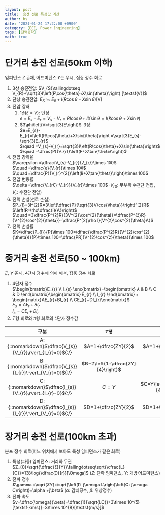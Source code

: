 ```yaml
---
layout: post
title:  송전 선로 특성값 계산
author: bs
date: '2024-01-24 17:22:00 +0900'
category: [EEE, Power Engineering]
tags: [전력공학]
math: true
---
```


# 단거리 송전 선로(50km 이하)
임피던스 $Z$ 존재, 어드미턴스 $Y$는 무시, 집중 정수 회로
1. 3상 송전전압: $V_{S}\fallingdotseq V_{R}+\sqrt{3}I\left(R\cos{\theta}+X\sin{\theta}\right) [\textsf{V}]$
2. 단상 송전전압: $E_{S}\fallingdotseq E_{R}+I\left(R\cos{\theta}+X\sin{\theta}\right) [\textsf{V}]$
3. 전압 강하
    1. $1\phi\left(E=V\right)$: 단상<br>
        $e=E_{s}-E_{r}=V_{s}-V_{r}=RI\cos{\theta}+IX\sin{\theta}=I\left(R\cos{\theta}+X\sin{\theta}\right)$
    2. $3\phi\left(V=\sqrt{3}E\right)$: 3상<br>
        $e=E_{s}-E_{r}=I\left(R\cos{\theta}+X\sin{\theta}\right)=\sqrt{3}E_{s}-\sqrt{3}E_{r}$<br>
        $\quad =V_{s}-V_{r}=\sqrt{3}I\left(R\cos{\theta}+X\sin{\theta}\right)$<br>
        $\quad =\dfrac{P}{V_{r}}\left(R+X\tan{\theta}\right)$
4. 전압 강하율<br>
    $\varepsilon =\dfrac{V_{s}-V_{r}}{V_{r}}\times 100$<br>
    $\quad =\dfrac{e}{V_{r}}\times 100$<br>
    $\quad =\dfrac{P}{V_{r}^{2}}\left(R+X\tan{\theta}\right)\times 100$
5. 전압 변동률<br>
    $\delta =\dfrac{V_{r0}-V_{r}}{V_{r}}\times 100$ ($V_{r0}$: 무부하 수전단 전압, $V_{r}$: 수전단 전압)
6. 전력 손실(선로 손실)<br>
    $P_{l}=3I^{2}R=3\left(\dfrac{P}{\sqrt{3}V\cos{\theta}}\right)^{2}R$ $\left(R=\rho\dfrac{l}{A}\right)$<br>
    $\quad =3\dfrac{P^{2}R}{3V^{2}\cos^{2}{\theta}}=\dfrac{P^{2}R}{V^{2}\cos^{2}{\theta}}=\dfrac{P^{2}\rho l}{V^{2}\cos^{2}{\theta}A}$
7. 전력 손실률<br>
    $K=\dfrac{P_{l}}{P}\times 100=\dfrac{\dfrac{P^{2}R}{V^{2}\cos^{2}{\theta}}}{P}\times 100=\dfrac{PR}{V^{2}\cos^{2}{\theta}}\times 100$

# 중거리 송전 선로(50 ~ 100km)
$Z$, $Y$ 존재, 4단자 정수에 의해 해석, 집중 정수 회로
1. 4단자 정수<br>
    $\begin{bmatrix}E_{s} \\ I_{s} \end{bmatrix}=\begin{bmatrix} A & B \\ C & D \end{bmatrix}\begin{bmatrix} E_{r} \\ I_{r} \end{bmatrix} = \begin{matrix}AE_{r}+BI_{r} \\ CE_{r}+DI_{r}\end{matrix}$<br>
    $E_{s}=AE_{r}+BI_{r}$<br>
    $I_{s}=CE_{r}+DI_{r}$<br>
2. $T$형 회로와 $\pi$형 회로의 4단자 정수값

| 구분 | $T$형 | $\pi$형 |
| :--: | :--: | :--: |
| A: {::nomarkdown}$\dfrac{V_{s}}{V_{r}}\rvert_{I_{r}=0}${:/} | $A=1+\dfrac{ZY}{2}$ | $A=1+\dfrac{ZY}{2}$ |
| B: {::nomarkdown}$\dfrac{V_{s}}{I_{r}}\rvert_{V_{r}=0}${:/} | $B=Z\left(1+\dfrac{ZY}{4}\right)$ | $B=Z$ |
| C: {::nomarkdown}$\dfrac{I_{s}}{V_{r}}\rvert_{I_{r}=0}${:/} | $C=Y$ | $C=Y\left(1+\dfrac{ZY}{4}\right)$ |
| D: {::nomarkdown}$\dfrac{I_{s}}{I_{r}}\rvert_{V_{r}=0}${:/} | $D=1+\dfrac{ZY}{2}$ | $D=1+\dfrac{ZY}{2}$ |

# 장거리 송전 선로(100km 초과)
분포 정수 회로(어느 위치에서 보아도 특성 임피던스가 같은 회로)
1. 특성(파동) 임피던스: 거리와 무관<br>
    $Z_{0}=\sqrt{\dfrac{Z}{Y}}\fallingdotseq\sqrt{\dfrac{L}{C}}=138\log{\dfrac{D}{r}}[\Omega]$ ($Z$: 단락 임피던스, $Y$: 개방 어드미턴스)
2. 전파 정수<br>
    $\gamma =\sqrt{ZY}=\sqrt{\left(R+j\omega L\right)\left(G+j\omega C\right)}=\alpha +j\beta$ ($\alpha$: 감쇠정수, $\beta$: 위상정수)
3. 전파 속도<br>
    $v=\dfrac{\omega}{\beta}=\dfrac{1}{\sqrt{LC}}=3\times 10^{5}[\textsf{km/s}]=3\times 10^{8}[\textsf{m/s}]$